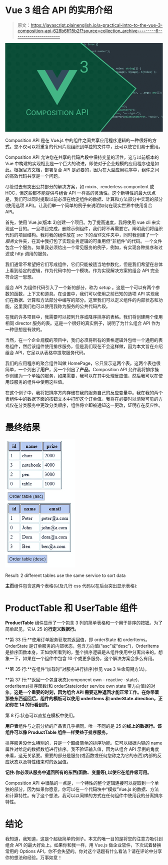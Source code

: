 # Vue 3 组合 API 的实用介绍

> 原文：<https://javascript.plainenglish.io/a-practical-intro-to-the-vue-3-composition-api-628b6ff15b2f?source=collection_archive---------6----------------------->

![](img/e073e3a3927e81b51c058e568030dfc9.png)

Composition API 是在 Vue.js 中的组件之间共享应用程序逻辑的一种很好的方式。您不仅可以将重复的代码片段组织到单独的文件中，还可以使它们易于重用。

Composition API 允许您在共享的代码片段中保持变量的活性，这与以前版本的 Vue 中构建的实现相比是一个巨大的改进，即使对于企业规模的应用程序也是如此。根据官方文档，部署复合 API 是必要的，因为在大型应用程序中，组件之间的高效代码共享是一个问题。

尽管过去有突出公共部分的解决方案，如 mixin、renderless compontent 或 HOC，但这些都不能提供与组合 API 一样高的灵活性。这个新特性的最大优点是，我们可以同时提取以前必须在给定组件的数据、计算和方法部分中实现的部分(使用选项 API)。让我们举一个简单的例子来说明如何在现实世界中使用复合 API。

首先，使用 Vue.js(版本 3)创建一个项目。为了提高速度，我将使用 vue cli 来实现这一目的。一旦项目完成，删除示例组件，我们将不再需要它。阐明我们将组织代码的项目结构。我将我的组件放在 *src* 下的*组件*文件夹中，同时我创建了一个*服务*文件夹，在其中我打包了实现业务逻辑的可重用但“非组件”的代码。一个文件包含一个服务。如果我必须给出一个常见服务的例子，例如，有实现各种排序和过滤或 http 调用的服务。

我们通常不希望把它们写成组件，它们只能被适当地参数化，但是我们希望在总体上看到给定的逻辑，作为代码中的一个模块。作为实现解决方案的组合 API 完全符合这一思想。

组合 API 为组件代码引入了一个新的部分，称为 *setup* 。这是一个可以有两个参数的函数，上下文和道具。在设置中，我们可以使用之前已知的选项 API 实现我们在数据、计算和方法部分中编写的部分。这里我们可以定义组件的内部状态和功能，这里我们也可以使用我称为服务的公共代码片段。

在我的许多项目中，我需要可以按列升序或降序排序的表格。我们将创建两个使用相同 director 服务的表。这是一个很好的真实例子，说明了为什么组合 API 作为一种思想是有效的。

当然，在一个企业规模的项目中，我们必须将所有的表格逻辑外包给一个通用的表格组件，然后该组件使用排序服务，但是我们现在不会这样做，因为本文旨在介绍组合 API，它足以从表格中提取服务代码。

我们的应用程序的聚合组件叫做 HomePage，它只显示这两个表。这两个表也很简单，一个列出了**用户**，另一个列出了**产品**。Composition API 允许我将排序操作创建为一个单独的服务，如果需要，我可以在其中处理反应值，然后我可以在使用该服务的组件中使用这些值。

在这个例子中，我将把排序方向存储在我的服务自己的反应变量中。我在我的两个表组件中的数据下面的按钮文本中打印这个订单值。我将在必要时以清晰可见的方式仅在分类服务中更改分类顺序，组件将立即被通知这一更改，证明存在反应性。

# 最终结果

![](img/584a08b87ff50b4c99d6a37e172b7697.png)

Result: 2 different tables use the same service to sort data

**主页**组件包含这两个表格(以及几行 css 代码以在后台突出显示表格):

# ProductTable 和 UserTable 组件

**ProductTable** 组件显示了一个包含 3 列的简单表格和一个用于排序的按钮。为了简单起见，它从 25 的**行定义数据行。**

**第 33 行:**使用订单服务获取其返回值，即 orderState 和 orderItems。OrderState 是订单服务的内部状态，包含方向值(“asc”或“desc”)，OrderItems 是排序函数本身。正如你所看到的，整个排序逻辑是从组件使用中分离出来的。想象一下，如果在一个组件中包含 10 个或更多服务，这个解决方案会多么有用。

**第 35 行:**在组件“加载时”对服务进行排序(参见 vue 3 生命周期方法)。

**第 37 行:**返回一个包含状态(component own - reactive -state)、orderItems(排序函数)和 orderState(order service own state 带方向值)的对象。**这是一个重要的时刻，因为组合 API 需要这种返回才能正常工作。**在你带着那些东西返回后，组件的模板可以使用 orderItems 和 orderState.direction，正如你在 14 的**行看到的。**

第 8 行:状态可以直接在模板中使用。

**用户表**组件与之前分析的产品表几乎相同。唯一不同的是 25 的**线上的数据行。该组件可以像 ProductTable 组件一样受益于排序服务。**

排序服务没什么特别的，只是一个超级简单的排序功能。它可以根据内容的 name 属性对给定的数据数组进行排序。我不验证输入值，因为从组合 API 示例的角度来看，这无关紧要。重要的部分是服务(或函数或任何您称之为它的东西)内部的反应状态以及特性结束时的返回值。

**记住:你必须从服务中返回所有的东西(函数、变量等),以使它在组件级可用。**

Composition API 中很酷的一点是，一个特性的整个逻辑连接可以提取到一个单独的部分，因为如果你愿意，你可以在一个代码块中“模拟”Vue.js 的数据、方法和计算特性。有了这个想法，我可以以同样的方式在任何组件中使用我的分离排序特性。

# 结论

我知道，我知道，这是个超级简单的例子。本文的唯一目的是将您的注意力吸引到组合 API 的最大好处上。如果你和我一样，用 Vue.js 做企业软件，下次试着替换常用的 Options API，你不会失望的。你对这个话题有什么看法？请在评论中分享你的想法和经验。万事如意！